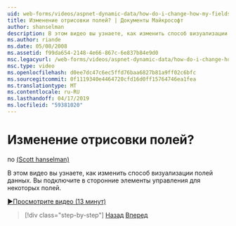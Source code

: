 ```yaml
---
uid: web-forms/videos/aspnet-dynamic-data/how-do-i-change-how-my-fields-render
title: Изменение отрисовки полей? | Документы Майкрософт
author: shanselman
description: В этом видео вы узнаете, как изменить способ визуализации полей данных. Вы подключите в сторонние элементы управления для некоторых полей.
ms.author: riande
ms.date: 05/08/2008
ms.assetid: f99da654-2148-4e66-867c-6e837b84e9d0
msc.legacyurl: /web-forms/videos/aspnet-dynamic-data/how-do-i-change-how-my-fields-render
msc.type: video
ms.openlocfilehash: d0ee7dc47c6ec5ffd76baa6827b81a9ff02c6bfc
ms.sourcegitcommit: 0f1119340e4464720cfd16d0ff15764746ea1fea
ms.translationtype: MT
ms.contentlocale: ru-RU
ms.lasthandoff: 04/17/2019
ms.locfileid: "59381020"
---
```

# <a name="how-do-i-change-how-my-fields-render"></a>Изменение отрисовки полей?

по [(Scott hanselman)](https://github.com/shanselman)

В этом видео вы узнаете, как изменить способ визуализации полей данных. Вы подключите в сторонние элементы управления для некоторых полей.

[&#9654;Просмотрите видео (13 минут)](https://channel9.msdn.com/Blogs/ASP-NET-Site-Videos/how-do-i-change-how-my-fields-render)

> [!div class="step-by-step"]
> [Назад](how-do-i-enable-inline-gridview-editing.md)
> [Вперед](how-do-i-handle-business-logic-exceptions.md)
